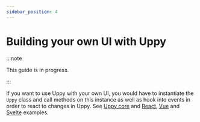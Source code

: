 ```yaml
---
sidebar_position: 4
---
```


# Building your own UI with Uppy

:::note

This guide is in progress.

:::

If you want to use Uppy with your own UI, you would have to instantiate the `Uppy` class and call methods on this instance as well as hook into events in order to react to changes in Uppy. See [Uppy core](/docs/uppy/) and [React](https://github.com/transloadit/uppy/tree/main/examples/react), [Vue](https://github.com/transloadit/uppy/tree/main/examples/vue) and [Svelte](https://github.com/transloadit/uppy/tree/main/examples/sveltekit) examples.
